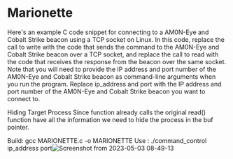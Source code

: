 # Marionette
Here's an example C code snippet for connecting to a AM0N-Eye and Cobalt Strike beacon using a TCP socket on Linux.
In this code, replace the call to write with the code that sends the command to the AM0N-Eye and Cobalt Strike beacon over a TCP socket, and replace the call to read with the code that receives the response from the beacon over the same socket. 
Note that you will need to provide the IP address and port number of the AM0N-Eye and Cobalt Strike beacon as command-line arguments when you run the program.
Replace ip_address and port with the IP address and port number of the AM0N-Eye and Cobalt Strike beacon you want to connect to.

Hiding  Target Process
Since function already calls the original read() function  have all the information we need to hide the process in the buf pointer.


Build: gcc MARIONETTE.c -o MARIONETTE
Use : ./command_control ip_address port![Screenshot from 2023-05-03 08-49-13](https://user-images.githubusercontent.com/121706460/235920797-2a0cf863-0f83-476e-bd82-d3803fe6ffb5.png)

